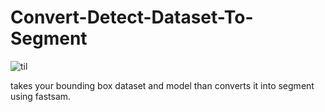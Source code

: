 # Convert-Detect-Dataset-To-Segment
![til](./GIF_20250225_221520_714.gif)

takes your bounding box dataset and model than converts it into segment using fastsam. 
